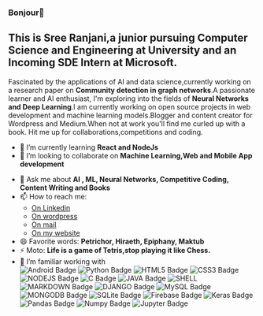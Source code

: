 ### Bonjour👋
## This is Sree Ranjani,a junior pursuing Computer Science and Engineering at University and an Incoming SDE Intern at Microsoft. 
Fascinated by the applications of AI and data science,currently working on a research paper on **Community detection in graph networks**.A passionate learner and AI enthusiast, I'm exploring into the fields of **Neural Networks and Deep Learning**.I am currently working on open source projects in web development and machine learning models.Blogger and content creator for Wordpress and Medium.When not at work you'll find me curled up with a book.
Hit me up for collaborations,competitions and coding.


<!-- **ranjiparker/ranjiparker** is a ✨ _special_ ✨ repository because its `README.md` (this file) appears on your GitHub profile.-->



<!--- 🔭 I’m currently working on -->
- 🌱 I’m currently learning **React and NodeJs**
- 👯 I’m looking to collaborate on **Machine Learning,Web and Mobile App development**
<!--- 🤔 I’m looking for help with ... -->
- 💬 Ask me about **AI , ML, Neural Networks, Competitive Coding, Content Writing and Books**
- 📫 How to reach me: 
    *  [On Linkedin](https://www.linkedin.com/in/r-sree-ranjani-b89210180/)
    *  [On wordpress](https://heyfolk.home.blog/)
    *  [On mail](mailto:ranjanibabu25@gmail.com?subject=[GitHub]%20Source%20Han%20Sans)
    *  [On my website](http://sreeranjani.pythonanywhere.com/)
- 😄 Favorite words: **Petrichor, Hiraeth, Epiphany, Maktub**
- ⚡ Moto: **Life is a game of Tetris,stop playing it like Chess.**
- 🔭 I’m familiar working with  
![Android Badge](https://img.shields.io/badge/Android-3DDC84?style=for-the-badge&logo=android&logoColor=white)
![Python Badge](https://img.shields.io/badge/Python-3776AB?style=for-the-badge&logo=python&logoColor=white)
![HTML5 Badge](https://img.shields.io/badge/HTML5-E34F26?style=for-the-badge&logo=html5&logoColor=white)
![CSS3 Badge](https://img.shields.io/badge/CSS3-1572B6?style=for-the-badge&logo=css3&logoColor=white)
![NODEJS Badge](https://img.shields.io/badge/Node.js-43853D?style=for-the-badge&logo=node.js&logoColor=white)
![C Badge](https://img.shields.io/badge/C-00599C?style=for-the-badge&logo=c&logoColor=white)
![JAVA Badge](https://img.shields.io/badge/Java-ED8B00?style=for-the-badge&logo=java&logoColor=white)
![SHELL](https://img.shields.io/badge/Shell_Script-121011?style=for-the-badge&logo=gnu-bash&logoColor=white)
![MARKDOWN Badge](https://img.shields.io/badge/Markdown-000000?style=for-the-badge&logo=markdown&logoColor=white)
![DJANGO Badge](https://img.shields.io/badge/Django-092E20?style=for-the-badge&logo=django&logoColor=white)
![MySQL Badge](https://img.shields.io/badge/MySQL-00000F?style=for-the-badge&logo=mysql&logoColor=white)
![MONGODB Badge](https://img.shields.io/badge/MongoDB-4EA94B?style=for-the-badge&logo=mongodb&logoColor=white)
![SQLite Badge](https://img.shields.io/badge/SQLite-07405E?style=for-the-badge&logo=sqlite&logoColor=white)
![Firebase Badge](https://img.shields.io/badge/firebase%20-%23039BE5.svg?&style=for-the-badge&logo=firebase)
![Keras Badge](https://img.shields.io/badge/Keras%20-%23D00000.svg?&style=for-the-badge&logo=Keras&logoColor=white)
![Pandas Badge](https://img.shields.io/badge/pandas%20-%23150458.svg?&style=for-the-badge&logo=pandas&logoColor=white)
![Numpy Badge](https://img.shields.io/badge/numpy%20-%23013243.svg?&style=for-the-badge&logo=numpy&logoColor=white)
![Jupyter Badge](https://img.shields.io/badge/Jupyter%20-%23F37626.svg?&style=for-the-badge&logo=Jupyter&logoColor=white)

<!--![](https://komarev.com/ghpvc/?username=ranjiparker&label=PROFILE+VIEWS)-->
